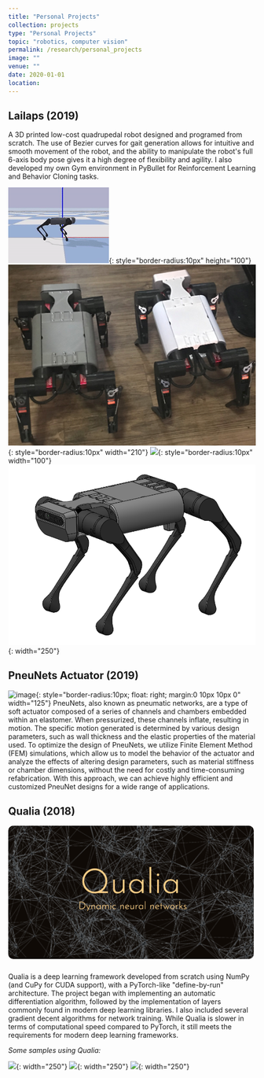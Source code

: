 ```yaml
---
title: "Personal Projects"
collection: projects
type: "Personal Projects"
topic: "robotics, computer vision"
permalink: /research/personal_projects
image: ""
venue: ""
date: 2020-01-01
location: 
---
```


## Lailaps (2019)
<!-- ![image](/images/projpic/lailaps_model.png){: style="float: right; margin:0 10px 10px 0" width="250"} -->
A 3D printed low-cost quadrupedal robot designed and programed from scratch. The use of Bezier curves for gait generation allows for intuitive and smooth movement of the robot, and the ability to manipulate the robot's full 6-axis body pose gives it a high degree of flexibility and agility. I also developed my own Gym environment in PyBullet for Reinforcement Learning and Behavior Cloning tasks.

![](/images/projpic/lailaps_walk.gif){: style="border-radius:10px" height="100"}
![](/images/projpic/lailaps2.jpg){: style="border-radius:10px" width="210"}
![](/images/projpic/lailaps_real.gif){: style="border-radius:10px" width="100"}
![](/images/projpic/lailaps_model.png){: width="250"}

## PneuNets Actuator (2019)
![image](/images/projpic/pneunet.gif){: style="border-radius:10px; float: right; margin:0 10px 10px 0" width="125"}
PneuNets, also known as pneumatic networks, are a type of soft actuator composed of a series of channels and chambers embedded within an elastomer. When pressurized, these channels inflate, resulting in motion. The specific motion generated is determined by various design parameters, such as wall thickness and the elastic properties of the material used. To optimize the design of PneuNets, we utilize Finite Element Method (FEM) simulations, which allow us to model the behavior of the actuator and analyze the effects of altering design parameters, such as material stiffness or chamber dimensions, without the need for costly and time-consuming refabrication. With this approach, we can achieve highly efficient and customized PneuNet designs for a wide range of applications.

## Qualia (2018)
<center>
<a href="https://github.com/Kashu7100/Qualia2.0"><img src="/images/projpic/qualia.png" height="auto" width="500" style="border-radius:10px; float: center; margin:0 10px 10px 0"></a>
</center>

<!-- ![image](/images/projpic/qualia.png){: style="float: center; margin:0 10px 10px 0" width="500"} -->

Qualia is a deep learning framework developed from scratch using NumPy (and CuPy for CUDA support), with a PyTorch-like "define-by-run" architecture. The project began with implementing an automatic differentiation algorithm, followed by the implementation of layers commonly found in modern deep learning libraries. I also included several gradient decent algorithms for network training. While Qualia is slower in terms of computational speed compared to PyTorch, it still meets the requirements for modern deep learning frameworks.

*Some samples using Qualia:*

![](/images/projpic/baseball.gif){: width="250"}
![](/images/projpic/roboschool_walker2d_td3.gif){: width="250"}
![](/images/projpic/gan_mnist.gif){: width="250"}
